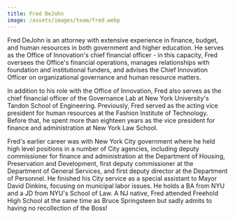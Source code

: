 ```yaml
---
title: Fred DeJohn
image: /assets/images/team/fred.webp
---
```


Fred DeJohn is an attorney with extensive experience in finance, budget, and human resources in both government and higher education. He serves as the Office of Innovation's chief financial officer - in this capacity, Fred oversees the Office's financial operations, manages relationships with foundation and institutional funders, and advises the Chief Innovation Officer on organizational governance and human resource matters.

In addition to his role with the Office of Innovation, Fred also serves as the chief financial officer of the Governance Lab at New York University's Tandon School of Engineering. Previously, Fred served as the acting vice president for human resources at the Fashion Institute of Technology. Before that, he spent more than eighteen years as the vice president for finance and administration at New York Law School.

Fred's earlier career was with New York City government where he held high level positions in a number of City agencies, including deputy commissioner for finance and administration at the Department of Housing, Preservation and Development, first deputy commissioner at the Department of General Services, and first deputy director at the Department of Personnel. He finished his City service as a special assistant to Mayor David Dinkins, focusing on municipal labor issues. He holds a BA from NYU and a JD from NYU's School of Law. A NJ native, Fred attended Freehold High School at the same time as Bruce Springsteen but sadly admits to having no recollection of the Boss!
